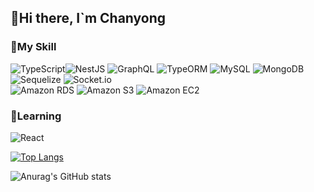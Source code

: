 ## 👋Hi there, I`m Chanyong

### :green_book:My Skill
<img alt="TypeScript" src="https://img.shields.io/badge/TypeScript-3178C6?style=flat&logo=typescript&logoColor=white"><img alt="NestJS" src="https://img.shields.io/badge/NestJS-E0234E?style=flat&logo=nestjs&logoColor=white">
<img alt="GraphQL" src="https://img.shields.io/badge/GraphQL-E10098?style=flat&logo=graphql&logoColor=white">
<img alt="TypeORM" src="https://img.shields.io/badge/TypeORM-376E9B?style=flat&logo=typeorm&logoColor=white">
<img alt="MySQL" src="https://img.shields.io/badge/MySQL-4479A1?style=flat&logo=MySQL&logoColor=white">
<img alt="MongoDB" src="https://img.shields.io/badge/MongoDB-47A248?style=flat&logo=MongoDB&logoColor=white">
<img alt="Sequelize" src="https://img.shields.io/badge/Sequelize-52B0E7?style=flat&logo=Sequelize&logoColor=white">
<img alt="Socket.io" src="https://img.shields.io/badge/Socket.io-010101?style=flat&logo=Socket.io&logoColor=white">
<br>
<img alt="Amazon RDS" src="https://img.shields.io/badge/Amazon RDS-527FFF?style=flat&logo=Amazon RDS&logoColor=white">
<img alt="Amazon S3" src="https://img.shields.io/badge/Amazon S3-569A31?style=flat&logo=Amazon S3&logoColor=white">
<img alt="Amazon EC2" src="https://img.shields.io/badge/Amazon EC2-FF9900?style=flat&logo=Amazon EC2&logoColor=white">

### :seedling:Learning
<img alt="React" src="https://img.shields.io/badge/React-61DAFB?style=flat&logo=React&logoColor=white">


 [![Top Langs](https://github-readme-stats.vercel.app/api/top-langs/?username=baechanyong1&layout=compact)](https://github.com/baechanyong1/github-readme-stats)

![Anurag's GitHub stats](https://github-readme-stats.vercel.app/api?username=baechanyong1&show_icons=true&theme=radical)


<!--
**baechanyong1/baechanyong1** is a ✨ _special_ ✨ repository because its `README.md` (this file) appears on your GitHub profile.

Here are some ideas to get you started:

- 🔭 I’m currently working on ...
- 🌱 I’m currently learning ...
- 👯 I’m looking to collaborate on ...
- 🤔 I’m looking for help with ...
- 💬 Ask me about ...
- 📫 How to reach me: ...
- 😄 Pronouns: ...
- ⚡ Fun fact: ...
-->
